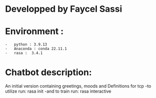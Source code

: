 # Developped by Faycel Sassi
# Environment :
    -   python : 3.9.13
    -   Anaconda : conda 22.11.1
    -   rasa :  3.4.1
# Chatbot description:
An initial version containing greetings, moods and Definitions for tcp 
-to utilize run: 
rasa init 
-and to train run:
rasa interactive